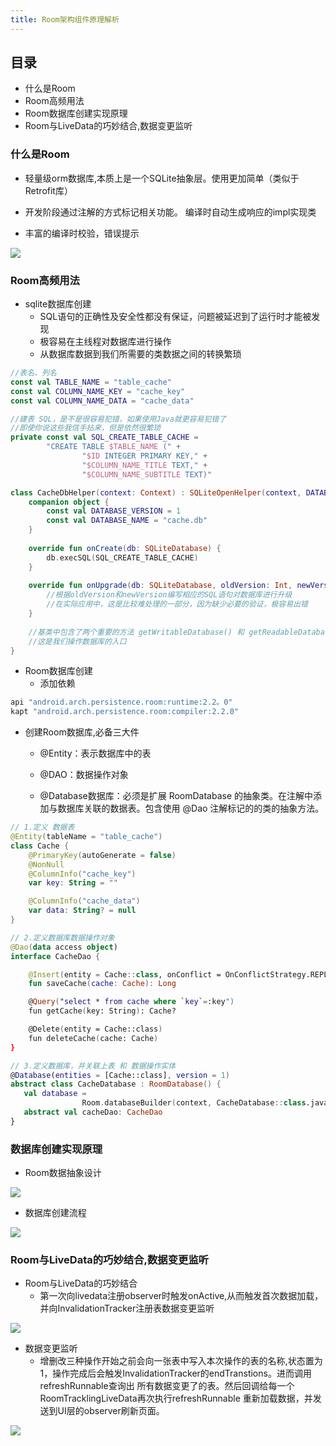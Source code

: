 ```yaml
---
title: Room架构组件原理解析
---
```


<!--more-->

## 目录
- 什么是Room
- Room高频用法
- Room数据库创建实现原理
- Room与LiveData的巧妙结合,数据变更监听



### 什么是Room

- 轻量级orm数据库,本质上是一个SQLite抽象层。使用更加简单（类似于Retrofit库）

- 开发阶段通过注解的方式标记相关功能。 编译时自动生成响应的impl实现类

- 丰富的编译时校验，错误提示

  
<img src="/imgs/jetpack/room.png" />

### Room高频用法

- sqlite数据库创建
  - SQL语句的正确性及安全性都没有保证，问题被延迟到了运行时才能被发现
  - 极容易在主线程对数据库进行操作
  - 从数据库数据到我们所需要的类数据之间的转换繁琐

```kotlin
//表名、列名
const val TABLE_NAME = "table_cache"
const val COLUMN_NAME_KEY = "cache_key"
const val COLUMN_NAME_DATA = "cache_data"

//建表 SQL，是不是很容易犯错，如果使用Java就更容易犯错了
//即使你说这些我信手拈来，但是依然很繁琐
private const val SQL_CREATE_TABLE_CACHE =
        "CREATE TABLE $TABLE_NAME (" +
                "$ID INTEGER PRIMARY KEY," +
                "$COLUMN_NAME_TITLE TEXT," +
                "$COLUMN_NAME_SUBTITLE TEXT)"

class CacheDbHelper(context: Context) : SQLiteOpenHelper(context, DATABASE_NAME, null, DATABASE_VERSION) {
    companion object {
        const val DATABASE_VERSION = 1
        const val DATABASE_NAME = "cache.db"
    }
    
    override fun onCreate(db: SQLiteDatabase) {
        db.execSQL(SQL_CREATE_TABLE_CACHE)
    }
    
    override fun onUpgrade(db: SQLiteDatabase, oldVersion: Int, newVersion: Int) {
        //根据oldVersion和newVersion编写相应的SQL语句对数据库进行升级
        //在实际应用中，这是比较难处理的一部分，因为缺少必要的验证，极容易出错
    }
    
    //基类中包含了两个重要的方法 getWritableDatabase() 和 getReadableDatabase()
    //这是我们操作数据库的入口
}
```



- Room数据库创建
  - 添加依赖

```groovy
api "android.arch.persistence.room:runtime:2.2。0"
kapt "android.arch.persistence.room:compiler:2.2.0" 
```

-  创建Room数据库,必备三大件

   - @Entity：表示数据库中的表

   - @DAO：数据操作对象
   - @Database数据库：必须是扩展 RoomDatabase 的抽象类。在注解中添加与数据库关联的数据表。包含使用 @Dao 注解标记的的类的抽象方法。

```kotlin
// 1.定义 数据表
@Entity(tableName = "table_cache")
class Cache {
    @PrimaryKey(autoGenerate = false)
    @NonNull
    @ColumnInfo("cache_key")
    var key: String = ""

    @ColumnInfo("cache_data")
    var data: String? = null
}

// 2.定义数据库数据操作对象
@Dao(data access object)
interface CacheDao {

    @Insert(entity = Cache::class, onConflict = OnConflictStrategy.REPLACE)
    fun saveCache(cache: Cache): Long

    @Query("select * from cache where `key`=:key")
    fun getCache(key: String): Cache?

    @Delete(entity = Cache::class)
    fun deleteCache(cache: Cache)
}

// 3.定义数据库，并关联上表 和 数据操作实体
@Database(entities = [Cache::class], version = 1)
abstract class CacheDatabase : RoomDatabase() {
   val database =
                Room.databaseBuilder(context, CacheDatabase::class.java, "howow_cache").build() 
   abstract val cacheDao: CacheDao
}
```



### 数据库创建实现原理

- Room数据抽象设计

<img src="/imgs/jetpack/room_arc.png" />

- 数据库创建流程


<img src="/imgs/jetpack/room_database.png" />

### Room与LiveData的巧妙结合,数据变更监听

- Room与LiveData的巧妙结合
  - 第一次向livedata注册observer时触发onActive,从而触发首次数据加载，并向InvalidationTracker注册表数据变更监听

<img src="/imgs/jetpack/room_livedata.png" />

- 数据变更监听
  - 增删改三种操作开始之前会向一张表中写入本次操作的表的名称,状态置为1，操作完成后会触发InvalidationTracker的endTranstions。进而调用 refreshRunnable查询出 所有数据变更了的表。然后回调给每一个RoomTracklingLiveData再次执行refreshRunnable 重新加载数据，并发送到UI层的observer刷新页面。

<img src="/imgs/jetpack/room_livedata_trigger.png" />
